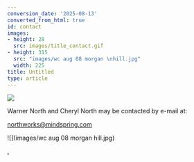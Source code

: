 ```yaml
---
conversion_date: '2025-08-13'
converted_from_html: true
id: contact
images:
- height: 28
  src: images/title_contact.gif
- height: 315
  src: "images/wc aug 08 morgan \nhill.jpg"
  width: 225
title: Untitled
type: article
---
```


![](images/title_contact.gif)

Warner North and Cheryl North may be contacted by e-mail at:

[northworks@mindspring.com](mailto:northworks@mindspring.com)

![](images/wc aug 08 morgan
hill.jpg)

[.](http://www.northworks.net)